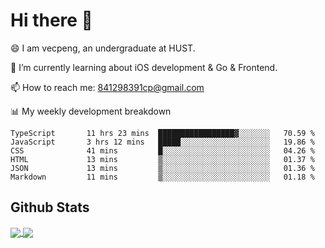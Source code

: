 
# Hi there 👋
😄 I am vecpeng, an undergraduate at HUST.

🌱 I’m currently learning about iOS development & Go & Frontend.

📫 How to reach me: 841298391cp@gmail.com

📊 My weekly development breakdown
<!--START_SECTION:waka-->

```text
TypeScript       11 hrs 23 mins  █████████████████▓░░░░░░░   70.59 %
JavaScript       3 hrs 12 mins   █████░░░░░░░░░░░░░░░░░░░░   19.86 %
CSS              41 mins         █░░░░░░░░░░░░░░░░░░░░░░░░   04.26 %
HTML             13 mins         ▒░░░░░░░░░░░░░░░░░░░░░░░░   01.37 %
JSON             13 mins         ▒░░░░░░░░░░░░░░░░░░░░░░░░   01.36 %
Markdown         11 mins         ▒░░░░░░░░░░░░░░░░░░░░░░░░   01.18 %
```

<!--END_SECTION:waka-->

## Github Stats
<a href="https://github.com/anuraghazra/github-readme-stats">
  <img align="center" src="https://github-readme-stats.vercel.app/api?username=vecpeng&count_private=true&hide=stars" />
</a>
<a href="https://github.com/anuraghazra/convoychat">
  <img align="center" src="https://github-readme-stats.vercel.app/api/top-langs/?username=vecpeng&layout=compact" />
</a>

